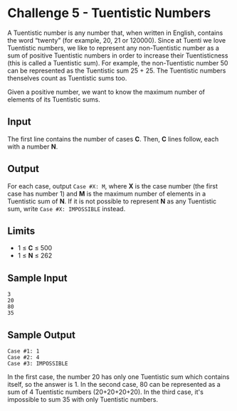# Challenge 5 - Tuentistic Numbers

A Tuentistic number is any number that, when written in English, contains the word “twenty” (for example, 20, 21 or 120000). Since at Tuenti we love Tuentistic numbers, we like to represent any non-Tuentistic number as a sum of positive Tuentistic numbers in order to increase their Tuentisticness (this is called a Tuentistic sum). For example, the non-Tuentistic number 50 can be represented as the Tuentistic sum 25 + 25. The Tuentistic numbers thenselves count as Tuentistic sums too.

Given a positive number, we want to know the maximum number of elements of its Tuentistic sums.

## Input

The first line contains the number of cases **C**. Then, **C** lines follow, each with a number **N**.

## Output

For each case, output `Case #X: M`, where **X** is the case number (the first case has number 1) and **M** is the maximum number of elements in a Tuentistic sum of **N**. If it is not possible to represent **N** as any Tuentistic sum, write `Case #X: IMPOSSIBLE` instead.

## Limits

* 1 ≤ **C** ≤ 500
* 1 ≤ **N** ≤ 262

## Sample Input

```
3
20
80
35
```

## Sample Output

```
Case #1: 1
Case #2: 4
Case #3: IMPOSSIBLE
```

In the first case, the number 20 has only one Tuentistic sum which contains itself, so the answer is 1.
In the second case, 80 can be represented as a sum of 4 Tuentistic numbers (20+20+20+20).
In the third case, it's impossible to sum 35 with only Tuentistic numbers.